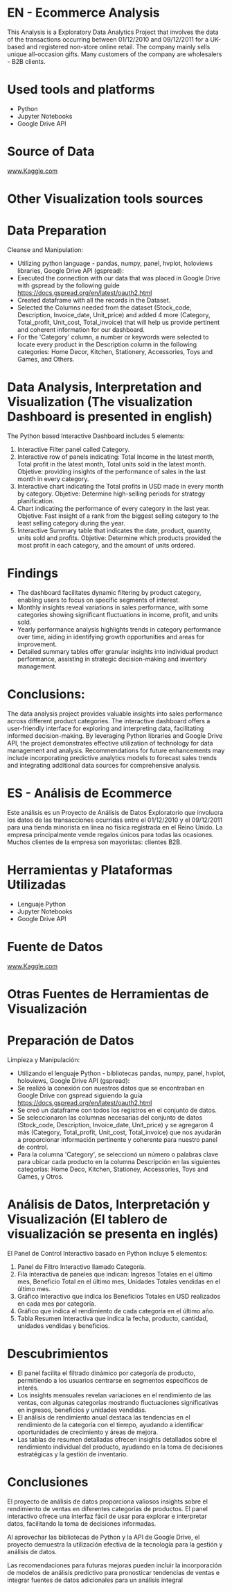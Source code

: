 # EN - Ecommerce Analysis
This Analysis is a Exploratory Data Analytics Project that involves the data of the transactions occurring between 01/12/2010 and 09/12/2011 for a UK-based and registered non-store online retail. The company mainly sells unique all-occasion gifts. Many customers of the company are wholesalers - B2B clients.

# Used tools and platforms
- Python
- Jupyter Notebooks
- Google Drive API

# Source of Data
www.Kaggle.com

# Other Visualization tools sources

# Data Preparation
Cleanse and Manipulation:
  
- Utilizing python language - pandas, numpy, panel, hvplot, holoviews libraries, Google Drive API (gspread):
- Executed the connection with our data that was placed in Google Drive with gspread by the following guide https://docs.gspread.org/en/latest/oauth2.html
- Created dataframe with all the records in the Dataset.
- Selected the Columns needed from the dataset (Stock_code, Description, Invoice_date, Unit_price)  and added 4 more (Category, Total_profit, Unit_cost, Total_invoice) that will help us provide pertinent and coherent information for our dashboard.
- For the 'Category' column, a number or keywords were selected to locate every product in the Description column in the following categories: Home Decor, Kitchen, Stationery, Accessories, Toys and Games, and Others.

# Data Analysis, Interpretation and Visualization (The visualization Dashboard is presented in english)
The Python based Interactive Dashboard includes 5 elements:
1. Interactive Filter panel called Category.
2. Interactive row of panels indicating: Total Income in the latest month, Total profit in the latest month, Total units sold in the latest month. Objetive: providing insights of the performance of sales in the last month in every category.
3. Interactive chart indicating the Total profits in USD made in every month by category. Objetive: Determine high-selling periods for strategy planification.
4. Chart indicating the performance of every category in the last year. Objetive: Fast insight of a rank from the biggest selling category to the least selling category during the year.
5. Interactive Summary table that indicates the date, product, quantity, units sold and profits. Objetive: Determine which products provided the most profit in each category, and the amount of units ordered.


# Findings

- The dashboard facilitates dynamic filtering by product category, enabling users to focus on specific segments of interest.
- Monthly insights reveal variations in sales performance, with some categories showing significant fluctuations in income, profit, and units sold.
- Yearly performance analysis highlights trends in category performance over time, aiding in identifying growth opportunities and areas for improvement.
- Detailed summary tables offer granular insights into individual product performance, assisting in strategic decision-making and inventory management.

# Conclusions:

The data analysis project provides valuable insights into sales performance across different product categories.
The interactive dashboard offers a user-friendly interface for exploring and interpreting data, facilitating informed decision-making.
By leveraging Python libraries and Google Drive API, the project demonstrates effective utilization of technology for data management and analysis.
Recommendations for future enhancements may include incorporating predictive analytics models to forecast sales trends and integrating additional data sources for comprehensive analysis.

  
# ES - Análisis de Ecommerce
Este análisis es un Proyecto de Análisis de Datos Exploratorio que involucra los datos de las transacciones ocurridas entre el 01/12/2010 y el 09/12/2011 para una tienda minorista en línea no física registrada en el Reino Unido. La empresa principalmente vende regalos únicos para todas las ocasiones. Muchos clientes de la empresa son mayoristas: clientes B2B.

# Herramientas y Plataformas Utilizadas
- Lenguaje Python
- Jupyter Notebooks
- Google Drive API

# Fuente de Datos
www.Kaggle.com

# Otras Fuentes de Herramientas de Visualización

# Preparación de Datos
Limpieza y Manipulación:
- Utilizando el lenguaje Python - bibliotecas pandas, numpy, panel, hvplot, holoviews, Google Drive API (gspread):
- Se realizó la conexión con nuestros datos que se encontraban en Google Drive con gspread siguiendo la guía https://docs.gspread.org/en/latest/oauth2.html
- Se creó un dataframe con todos los registros en el conjunto de datos.
- Se seleccionaron las columnas necesarias del conjunto de datos (Stock_code, Description, Invoice_date, Unit_price) y se agregaron 4 más (Category, Total_profit, Unit_cost, Total_invoice) que nos ayudarán a proporcionar información pertinente y coherente para nuestro panel de control.
- Para la columna 'Category', se seleccionó un número o palabras clave para ubicar cada producto en la columna Descripción en las siguientes categorías: Home Deco, Kitchen, Stationey, Accessories, Toys and Games, y Otros.
  
# Análisis de Datos, Interpretación y Visualización (El tablero de visualización se presenta en inglés)
El Panel de Control Interactivo basado en Python incluye 5 elementos:

1. Panel de Filtro Interactivo llamado Categoría.
2. Fila interactiva de paneles que indican: Ingresos Totales en el último mes, Beneficio Total en el último mes, Unidades Totales vendidas en el último mes.
3. Gráfico interactivo que indica los Beneficios Totales en USD realizados en cada mes por categoría.
4. Gráfico que indica el rendimiento de cada categoría en el último año.
5. Tabla Resumen Interactiva que indica la fecha, producto, cantidad, unidades vendidas y beneficios.

# Descubrimientos

- El panel facilita el filtrado dinámico por categoría de producto, permitiendo a los usuarios centrarse en segmentos específicos de interés.
- Los insights mensuales revelan variaciones en el rendimiento de las ventas, con algunas categorías mostrando fluctuaciones significativas en ingresos, beneficios y unidades vendidas.
- El análisis de rendimiento anual destaca las tendencias en el rendimiento de la categoría con el tiempo, ayudando a identificar oportunidades de crecimiento y áreas de mejora.
- Las tablas de resumen detalladas ofrecen insights detallados sobre el rendimiento individual del producto, ayudando en la toma de decisiones estratégicas y la gestión de inventario.


# Conclusiones
El proyecto de análisis de datos proporciona valiosos insights sobre el rendimiento de ventas en diferentes categorías de productos.
El panel interactivo ofrece una interfaz fácil de usar para explorar e interpretar datos, facilitando la toma de decisiones informadas.

Al aprovechar las bibliotecas de Python y la API de Google Drive, el proyecto demuestra la utilización efectiva de la tecnología para la gestión y análisis de datos.

Las recomendaciones para futuras mejoras pueden incluir la incorporación de modelos de análisis predictivo para pronosticar tendencias de ventas e integrar fuentes de datos adicionales para un análisis integral
